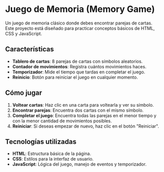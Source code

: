 # Juego de Memoria (Memory Game)

Un juego de memoria clásico donde debes encontrar parejas de cartas. Este proyecto está diseñado para practicar conceptos básicos de HTML, CSS y JavaScript.

## Características

- **Tablero de cartas**: 8 parejas de cartas con símbolos aleatorios.
- **Contador de movimientos**: Registra cuántos movimientos haces.
- **Temporizador**: Mide el tiempo que tardas en completar el juego.
- **Reinicio**: Botón para reiniciar el juego en cualquier momento.

## Cómo jugar

1. **Voltear cartas**: Haz clic en una carta para voltearla y ver su símbolo.
2. **Encontrar parejas**: Encuentra dos cartas con el mismo símbolo.
3. **Completar el juego**: Encuentra todas las parejas en el menor tiempo y con la menor cantidad de movimientos posibles.
4. **Reiniciar**: Si deseas empezar de nuevo, haz clic en el botón "Reiniciar".

## Tecnologías utilizadas

- **HTML**: Estructura básica de la página.
- **CSS**: Estilos para la interfaz de usuario.
- **JavaScript**: Lógica del juego, manejo de eventos y temporizador.
